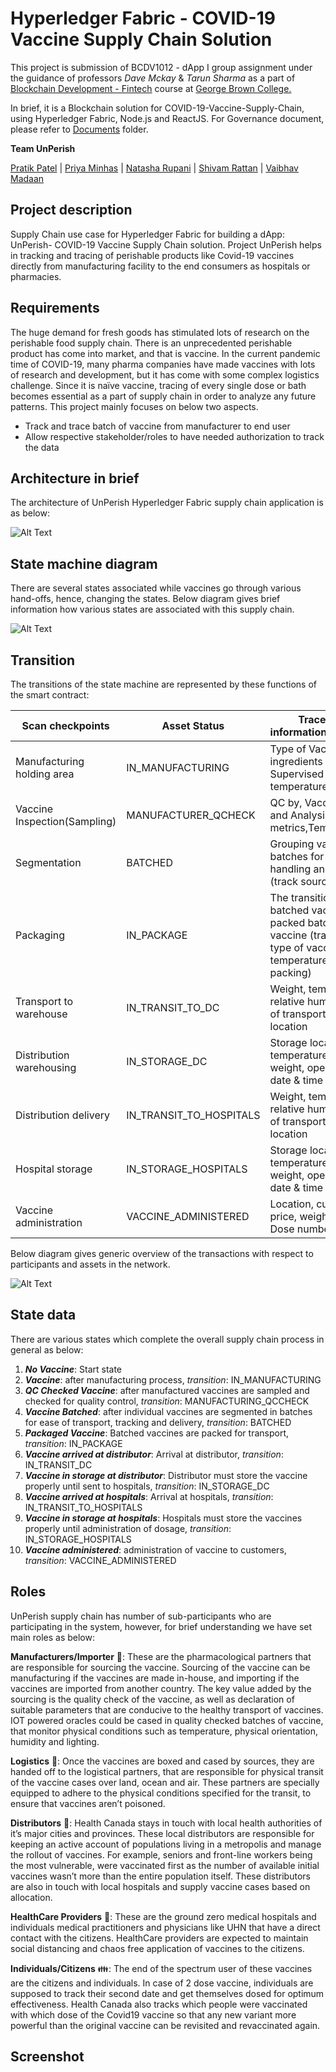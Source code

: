 #                                                     Hyperledger Fabric - COVID-19 Vaccine Supply Chain Solution
This project is submission of  BCDV1012 - dApp I group assignment under the guidance of professors *Dave Mckay* & *Tarun Sharma* as a part of [Blockchain Development - Fintech](https://www.georgebrown.ca/programs/blockchain-development-program-t175) course at [George Brown College.  
](https://www.georgebrown.ca/)

In brief, it is a Blockchain solution for COVID-19-Vaccine-Supply-Chain, using Hyperledger Fabric, Node.js and ReactJS. For Governance document, please refer to [Documents](https://github.com/pratikit007/dAppI-Group_Project-COVID-19_Vaccine_Supply_Chain/tree/master/Documents) folder.

**Team UnPerish**

   [Pratik Patel](https://github.com/pratikit007) | [Priya Minhas](https://github.com/priyaminhas) | [Natasha Rupani](url) | [Shivam Rattan](https://github.com/shivamrulz) | [Vaibhav Madaan](url)

## Project description

Supply Chain use case for Hyperledger Fabric for building a dApp:  UnPerish- COVID-19 Vaccine Supply Chain solution. Project UnPerish helps in tracking and tracing of perishable products like Covid-19 vaccines directly from manufacturing facility to the end consumers as hospitals or pharmacies.

## Requirements

The huge demand for fresh goods has stimulated lots of research on the perishable food supply chain. There is an unprecedented perishable product has come into market, and that is vaccine. In the current pandemic time of COVID-19, many pharma companies have made vaccines with lots of research and development, but it has come with some complex logistics challenge. Since it is naïve vaccine, tracing of every single dose or bath becomes essential as a part of supply chain in order to analyze any future patterns. This project mainly focuses on below two aspects.


-	Track and trace batch of vaccine from manufacturer to end user
-	Allow respective stakeholder/roles to have needed authorization to track the data

## Architecture in brief

The architecture of UnPerish Hyperledger Fabric supply chain application is as below:

![Alt Text](https://github.com/pratikit007/dAppI-Group_Project-COVID-19_Vaccine_Supply_Chain/blob/master/Documents/VC_Tracebility.png)

## State machine diagram

There are several states associated while vaccines go through various hand-offs, hence, changing the states. Below diagram gives brief information how various states are associated with this supply chain.

 ![Alt Text](https://github.com/pratikit007/dAppI-Group_Project-COVID-19_Vaccine_Supply_Chain/blob/master/Documents/StateMachineDiagram.jpg)
 
## Transition 

The transitions of the state machine are represented by these functions of the smart contract:

| Scan checkpoints | Asset Status | Traceability information/Comments |
| --- | --- | --- |
| Manufacturing holding area | IN_MANUFACTURING | Type of Vaccine, ingredients used, Supervised by, storage temperature |
| Vaccine Inspection(Sampling) | MANUFACTURER_QCHECK | QC by, Vaccine Sealing and Analysis metrics,Temperature |
| Segmentation | BATCHED | Grouping vaccines in batches for further handling and delivery (track source ID) |
| Packaging | IN_PACKAGE | The transition from batched vaccine to packed batches of vaccine (track weight, type of vaccine, temperature, date of packing) |
| Transport to warehouse | IN_TRANSIT_TO_DC | Weight, temperature, relative humidity, mode of transport, current location |
| Distribution warehousing | IN_STORAGE_DC | Storage location, temperature, humidity, weight, operator ID, date & time |
| Distribution delivery | IN_TRANSIT_TO_HOSPITALS | Weight, temperature, relative humidity, mode of transport, current location |
| Hospital storage | IN_STORAGE_HOSPITALS | Storage location, temperature, humidity, weight, operator ID, date & time  |
| Vaccine administration | VACCINE_ADMINISTERED | Location, customer ID, price, weight, cashier, Dose number |



Below diagram gives generic overview of the transactions with respect to participants and assets in the network. 

 ![Alt Text](https://github.com/pratikit007/dAppI-Group_Project-COVID-19_Vaccine_Supply_Chain/blob/master/Documents/Network_Components.png)

   
## State data 

There are various states which complete the overall supply chain process in general as below:


1. **_No Vaccine_**: Start state
2.	**_Vaccine_**: after manufacturing process, _transition_: IN_MANUFACTURING
3.	**_QC Checked Vaccine_**: after manufactured vaccines are sampled and checked for quality control, _transition_: MANUFACTURING_QCCHECK
4.	**_Vaccine Batched_**: after individual vaccines are segmented in batches for ease of transport, tracking and delivery, _transition_: BATCHED
5.	**_Packaged Vaccine_**: Batched vaccines are packed for transport, _transition_: IN_PACKAGE
6.	**_Vaccine arrived at distributor_**: Arrival at distributor, _transition_: IN_TRANSIT_DC
7.	**_Vaccine in storage at distributor_**: Distributor must store the vaccine properly until sent to hospitals, _transition_: IN_STORAGE_DC
8.	**_Vaccine arrived at hospitals_**: Arrival at hospitals, _transition_: IN_TRANSIT_TO_HOSPITALS
9.	**_Vaccine in storage at hospitals_**: Hospitals must store the vaccines properly until administration of dosage, _transition_: IN_STORAGE_HOSPITALS
10. **_Vaccine administered_**: administration of vaccine to customers, _transition_: VACCINE_ADMINISTERED

## Roles 

UnPerish supply chain has number of sub-participants who are participating in the system, however, for brief understanding we have set main roles as below: 

**Manufacturers/Importer** :syringe:: These are the pharmacological partners that are responsible for sourcing the vaccine. Sourcing of the vaccine can be manufacturing if the vaccines are made in-house, and importing if the vaccines are imported from another country. The key value added by the sourcing is the quality check of the vaccine, as well as declaration of suitable parameters that are conducive to the healthy transport of vaccines. IOT powered oracles could be cased in quality checked batches of vaccine, that monitor physical conditions such as temperature, physical orientation, humidity and lighting.

**Logistics** :truck:: Once the vaccines are boxed and cased by sources, they are handed off to the logistical partners, that are responsible for physical transit of the vaccine cases over land, ocean and air. These partners are specially equipped to adhere to the physical conditions specified for the transit, to ensure that vaccines aren’t poisoned.

**Distributors**  🏬: Health Canada stays in touch with local health authorities of it’s major cities and provinces. These local distributors are responsible for keeping an active account of populations living in a metropolis and manage the rollout of vaccines. For example, seniors and front-line workers being the most vulnerable, were vaccinated first as the number of available initial vaccines wasn’t more than the entire population itself. These distributors are also in touch with local hospitals and supply vaccine cases based on allocation.

**HealthCare Providers**  :hospital:: These are the ground zero medical hospitals and individuals medical practitioners and physicians like UHN that have a direct contact with the citizens. HealthCare providers are expected to maintain social distancing and chaos free application of vaccines to the citizens.

**Individuals/Citizens** :family:: The end of the spectrum user of these vaccines are the citizens and individuals. In case of 2 dose vaccine, individuals are supposed to track their second date and get themselves dosed for optimum effectiveness. Health Canada also tracks which people were vaccinated with which dose of the Covid19 vaccine so that any new variant more powerful than the original vaccine can be revisited and revaccinated again.

## Screenshot

